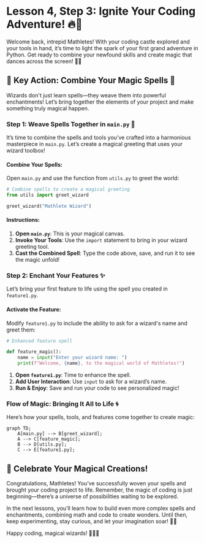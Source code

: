 # Lesson 4, Step 3: Ignite Your Coding Adventure! 🔥🌟

Welcome back, intrepid Mathletes! With your coding castle explored and your tools in hand, it’s time to light the spark of your first grand adventure in Python. Get ready to combine your newfound skills and create magic that dances across the screen! 🏰💫

## 🚀 Key Action: Combine Your Magic Spells 🔮

Wizards don't just learn spells—they weave them into powerful enchantments! Let’s bring together the elements of your project and make something truly magical happen.

### Step 1: Weave Spells Together in `main.py` 🎨

It’s time to combine the spells and tools you’ve crafted into a harmonious masterpiece in `main.py`. Let’s create a magical greeting that uses your wizard toolbox!

#### Combine Your Spells:

Open `main.py` and use the function from `utils.py` to greet the world:

```python
# Combine spells to create a magical greeting
from utils import greet_wizard

greet_wizard("Mathlete Wizard")
```

#### Instructions:
1. **Open `main.py`**: This is your magical canvas.
2. **Invoke Your Tools**: Use the `import` statement to bring in your wizard greeting tool.
3. **Cast the Combined Spell**: Type the code above, save, and run it to see the magic unfold!

### Step 2: Enchant Your Features ✨

Let’s bring your first feature to life using the spell you created in `feature1.py`.

#### Activate the Feature:

Modify `feature1.py` to include the ability to ask for a wizard's name and greet them:

```python
# Enhanced feature spell

def feature_magic():
    name = input("Enter your wizard name: ")
    print(f"Welcome, {name}, to the magical world of Mathletes!")
```

1. **Open `feature1.py`**: Time to enhance the spell.
2. **Add User Interaction**: Use `input` to ask for a wizard’s name.
3. **Run & Enjoy**: Save and run your code to see personalized magic!

### Flow of Magic: Bringing It All to Life 🌀

Here’s how your spells, tools, and features come together to create magic:

```mermaid
graph TD;
    A[main.py] --> B[greet_wizard];
    A --> C[feature_magic];
    B --> D[utils.py];
    C --> E[feature1.py];
```

## 🎉 Celebrate Your Magical Creations!

Congratulations, Mathletes! You’ve successfully woven your spells and brought your coding project to life. Remember, the magic of coding is just beginning—there’s a universe of possibilities waiting to be explored.

In the next lessons, you’ll learn how to build even more complex spells and enchantments, combining math and code to create wonders. Until then, keep experimenting, stay curious, and let your imagination soar! 🚀🌌

Happy coding, magical wizards! 🧙‍♀️✨